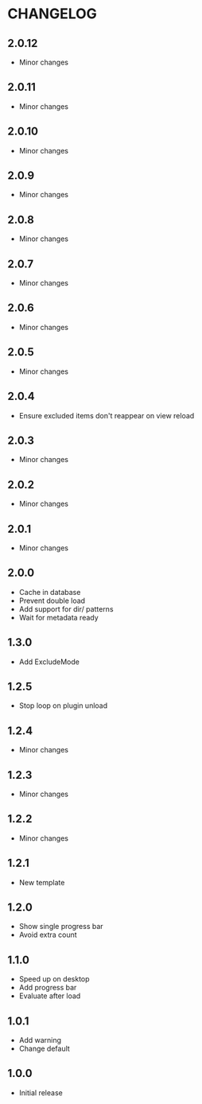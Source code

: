 # CHANGELOG

## 2.0.12

- Minor changes

## 2.0.11

- Minor changes

## 2.0.10

- Minor changes

## 2.0.9

- Minor changes

## 2.0.8

- Minor changes

## 2.0.7

- Minor changes

## 2.0.6

- Minor changes

## 2.0.5

- Minor changes

## 2.0.4

- Ensure excluded items don't reappear on view reload

## 2.0.3

- Minor changes

## 2.0.2

- Minor changes

## 2.0.1

- Minor changes

## 2.0.0

- Cache in database
- Prevent double load
- Add support for dir/ patterns
- Wait for metadata ready

## 1.3.0

- Add ExcludeMode

## 1.2.5

- Stop loop on plugin unload

## 1.2.4

- Minor changes

## 1.2.3

- Minor changes

## 1.2.2

- Minor changes

## 1.2.1

- New template

## 1.2.0

- Show single progress bar
- Avoid extra count

## 1.1.0

- Speed up on desktop
- Add progress bar
- Evaluate after load

## 1.0.1

- Add warning
- Change default

## 1.0.0

- Initial release
